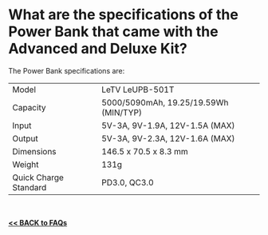 # What are the specifications of the Power Bank that came with the Advanced and Deluxe Kit?

The Power Bank specifications are:  

|                         |                                      |
| ----------------------- | ------------------------------------ |
| Model                   | LeTV LeUPB-501T                      |
| Capacity                | 5000/5090mAh, 19.25/19.59Wh (MIN/TYP)|
| Input                   | 5V-3A, 9V-1.9A, 12V-1.5A (MAX)       |
| Output                  | 5V-3A, 9V-2.3A, 12V-1.6A (MAX)       |
| Dimensions              | 146.5 x 70.5 x 8.3 mm                |
| Weight                  | 131g                                 |
| Quick Charge Standard   | PD3.0, QC3.0                         |

<br>

[**<< BACK to FAQs**](./TOC-FAQ.md#frequently-asked-questions)

